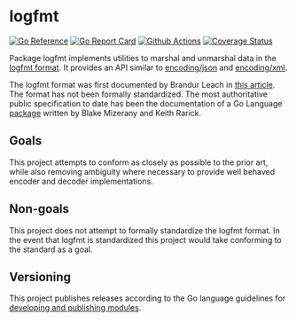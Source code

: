 # logfmt

[![Go Reference](https://pkg.go.dev/badge/github.com/go-logfmt/logfmt.svg)](https://pkg.go.dev/github.com/go-logfmt/logfmt)
[![Go Report Card](https://goreportcard.com/badge/go-logfmt/logfmt)](https://goreportcard.com/report/go-logfmt/logfmt)
[![Github Actions](https://github.com/go-logfmt/logfmt/actions/workflows/test.yml/badge.svg)](https://github.com/go-logfmt/logfmt/actions/workflows/test.yml)
[![Coverage Status](https://coveralls.io/repos/github/go-logfmt/logfmt/badge.svg?branch=master)](https://coveralls.io/github/go-logfmt/logfmt?branch=main)

Package logfmt implements utilities to marshal and unmarshal data in the [logfmt
format][fmt]. It provides an API similar to [encoding/json][json] and
[encoding/xml][xml].

[fmt]: https://brandur.org/logfmt
[json]: https://pkg.go.dev/encoding/json
[xml]: https://pkg.go.dev/encoding/xml

The logfmt format was first documented by Brandur Leach in [this
article][origin]. The format has not been formally standardized. The most
authoritative public specification to date has been the documentation of a Go
Language [package][parser] written by Blake Mizerany and Keith Rarick.

[origin]: https://brandur.org/logfmt
[parser]: https://pkg.go.dev/github.com/kr/logfmt

## Goals

This project attempts to conform as closely as possible to the prior art, while
also removing ambiguity where necessary to provide well behaved encoder and
decoder implementations.

## Non-goals

This project does not attempt to formally standardize the logfmt format. In the
event that logfmt is standardized this project would take conforming to the
standard as a goal.

## Versioning

This project publishes releases according to the Go language guidelines for
[developing and publishing modules][pub].

[pub]: https://go.dev/doc/modules/developing
